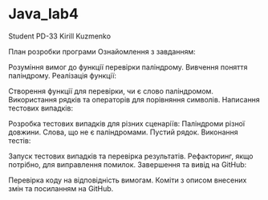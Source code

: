 # Java_lab4
 Student PD-33
Kirill Kuzmenko


План розробки програми
Ознайомлення з завданням:

Розуміння вимог до функції перевірки паліндрому.
Вивчення поняття паліндрому.
Реалізація функції:

Створення функції для перевірки, чи є слово паліндромом.
Використання рядків та операторів для порівняння символів.
Написання тестових випадків:

Розробка тестових випадків для різних сценаріїв:
Паліндроми різної довжини.
Слова, що не є паліндромами.
Пустий рядок.
Виконання тестів:

Запуск тестових випадків та перевірка результатів.
Рефакторинг, якщо потрібно, для виправлення помилок.
Завершення та вивід на GitHub:

Перевірка коду на відповідність вимогам.
Коміти з описом внесених змін та посиланням на GitHub.
